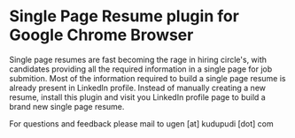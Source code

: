 # Single Page Resume plugin for Google Chrome Browser

Single page resumes are fast becoming the rage in hiring circle's, with candidates providing all the required information in a single page for job submition. Most of the information required to build a single page resume is already present in LinkedIn profile. Instead of manually creating a new resume, install this plugin and visit you LinkedIn profile page to build a brand new single page resume. 

For questions and feedback please mail to ugen [at] kudupudi [dot] com
